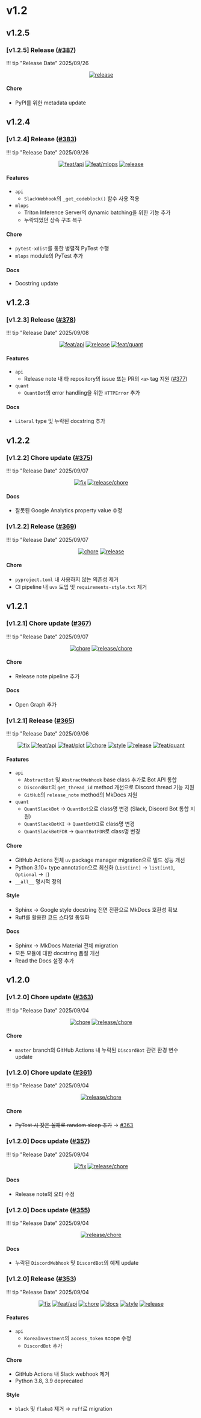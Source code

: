 # v1.2

## v1.2.5

<h3>[v1.2.5] Release (<a href=https://github.com/Zerohertz/zerohertzLib/pull/387>#387</a>)</h3>

!!! tip "Release Date"
    2025/09/26

<p align="center">
<a href="https://github.com/Zerohertz/zerohertzLib/pulls?q=is:pr label:release"><img src="https://img.shields.io/badge/release-00FF00?style=flat-square&logo=github" alt="release"/></a>
</p>


<h4>Chore</h4>

- PyPI를 위한 metadata update

## v1.2.4

<h3>[v1.2.4] Release (<a href=https://github.com/Zerohertz/zerohertzLib/pull/383>#383</a>)</h3>

!!! tip "Release Date"
    2025/09/26

<p align="center">
<a href="https://github.com/Zerohertz/zerohertzLib/pulls?q=is:pr label:feat/api"><img src="https://img.shields.io/badge/feat/api-541B9A?style=flat-square&logo=github" alt="feat/api"/></a>
<a href="https://github.com/Zerohertz/zerohertzLib/pulls?q=is:pr label:feat/mlops"><img src="https://img.shields.io/badge/feat/mlops-EE5D2A?style=flat-square&logo=github" alt="feat/mlops"/></a>
<a href="https://github.com/Zerohertz/zerohertzLib/pulls?q=is:pr label:release"><img src="https://img.shields.io/badge/release-00FF00?style=flat-square&logo=github" alt="release"/></a>
</p>


<h4>Features</h4>

- `api`
    - `SlackWebhook`의 `_get_codeblock()` 함수 사용 적용
- `mlops`
    - Triton Inference Server의 dynamic batching을 위한 기능 추가
    - 누락되었던 상속 구조 복구

<h4>Chore</h4>

- `pytest-xdist`를 통한 병렬적 PyTest 수행
- `mlops` module의 PyTest 추가

<h4>Docs</h4>

- Docstring update

## v1.2.3

<h3>[v1.2.3] Release (<a href=https://github.com/Zerohertz/zerohertzLib/pull/378>#378</a>)</h3>

!!! tip "Release Date"
    2025/09/08

<p align="center">
<a href="https://github.com/Zerohertz/zerohertzLib/pulls?q=is:pr label:feat/api"><img src="https://img.shields.io/badge/feat/api-541B9A?style=flat-square&logo=github" alt="feat/api"/></a>
<a href="https://github.com/Zerohertz/zerohertzLib/pulls?q=is:pr label:release"><img src="https://img.shields.io/badge/release-00FF00?style=flat-square&logo=github" alt="release"/></a>
<a href="https://github.com/Zerohertz/zerohertzLib/pulls?q=is:pr label:feat/quant"><img src="https://img.shields.io/badge/feat/quant-ededed?style=flat-square&logo=github" alt="feat/quant"/></a>
</p>


<h4>Features</h4>

- `api`
    - Release note 내 타 repository의 issue 또는 PR의 `<a>` tag 지원 (<a href="https://github.com/Zerohertz/zerohertzLib/issues/377">#377</a>)
- `quant`
    - `QuantBot`의 error handling을 위한 `HTTPError` 추가

<h4>Docs</h4>

- `Literal` type 및 누락된 docstring 추가

## v1.2.2

<h3>[v1.2.2] Chore update (<a href=https://github.com/Zerohertz/zerohertzLib/pull/375>#375</a>)</h3>

!!! tip "Release Date"
    2025/09/07

<p align="center">
<a href="https://github.com/Zerohertz/zerohertzLib/pulls?q=is:pr label:fix"><img src="https://img.shields.io/badge/fix-d73a4a?style=flat-square&logo=github" alt="fix"/></a>
<a href="https://github.com/Zerohertz/zerohertzLib/pulls?q=is:pr label:release/chore"><img src="https://img.shields.io/badge/release/chore-22FD7F?style=flat-square&logo=github" alt="release/chore"/></a>
</p>


<h4>Docs</h4>

- 잘못된 Google Analytics property value 수정

<h3>[v1.2.2] Release (<a href=https://github.com/Zerohertz/zerohertzLib/pull/369>#369</a>)</h3>

!!! tip "Release Date"
    2025/09/07

<p align="center">
<a href="https://github.com/Zerohertz/zerohertzLib/pulls?q=is:pr label:chore"><img src="https://img.shields.io/badge/chore-fef2c0?style=flat-square&logo=github" alt="chore"/></a>
<a href="https://github.com/Zerohertz/zerohertzLib/pulls?q=is:pr label:release"><img src="https://img.shields.io/badge/release-00FF00?style=flat-square&logo=github" alt="release"/></a>
</p>


<h4>Chore</h4>

- `pyproject.toml` 내 사용하지 않는 의존성 제거
- CI pipeline 내 `uvx` 도입 및 `requirements-style.txt` 제거

## v1.2.1

<h3>[v1.2.1] Chore update (<a href=https://github.com/Zerohertz/zerohertzLib/pull/367>#367</a>)</h3>

!!! tip "Release Date"
    2025/09/07

<p align="center">
<a href="https://github.com/Zerohertz/zerohertzLib/pulls?q=is:pr label:chore"><img src="https://img.shields.io/badge/chore-fef2c0?style=flat-square&logo=github" alt="chore"/></a>
<a href="https://github.com/Zerohertz/zerohertzLib/pulls?q=is:pr label:release/chore"><img src="https://img.shields.io/badge/release/chore-22FD7F?style=flat-square&logo=github" alt="release/chore"/></a>
</p>


<h4>Chore</h4>

- Release note pipeline 추가

<h4>Docs</h4>

- Open Graph 추가


<h3>[v1.2.1] Release (<a href=https://github.com/Zerohertz/zerohertzLib/pull/365>#365</a>)</h3>

!!! tip "Release Date"
    2025/09/06

<p align="center">
<a href="https://github.com/Zerohertz/zerohertzLib/pulls?q=is:pr label:fix"><img src="https://img.shields.io/badge/fix-d73a4a?style=flat-square&logo=github" alt="fix"/></a>
<a href="https://github.com/Zerohertz/zerohertzLib/pulls?q=is:pr label:feat/api"><img src="https://img.shields.io/badge/feat/api-541B9A?style=flat-square&logo=github" alt="feat/api"/></a>
<a href="https://github.com/Zerohertz/zerohertzLib/pulls?q=is:pr label:feat/plot"><img src="https://img.shields.io/badge/feat/plot-968B14?style=flat-square&logo=github" alt="feat/plot"/></a>
<a href="https://github.com/Zerohertz/zerohertzLib/pulls?q=is:pr label:chore"><img src="https://img.shields.io/badge/chore-fef2c0?style=flat-square&logo=github" alt="chore"/></a>
<a href="https://github.com/Zerohertz/zerohertzLib/pulls?q=is:pr label:style"><img src="https://img.shields.io/badge/style-03A17F?style=flat-square&logo=github" alt="style"/></a>
<a href="https://github.com/Zerohertz/zerohertzLib/pulls?q=is:pr label:release"><img src="https://img.shields.io/badge/release-00FF00?style=flat-square&logo=github" alt="release"/></a>
<a href="https://github.com/Zerohertz/zerohertzLib/pulls?q=is:pr label:feat/quant"><img src="https://img.shields.io/badge/feat/quant-ededed?style=flat-square&logo=github" alt="feat/quant"/></a>
</p>


<h4>Features</h4>

- `api`
    - `AbstractBot` 및 `AbstractWebhook` base class 추가로 Bot API 통합
    - `DiscordBot`의 `get_thread_id` method 개선으로 Discord thread 기능 지원
    - `GitHub`의 `release_note` method의 MkDocs 지원
- `quant`
    - `QuantSlackBot` → `QuantBot`으로 class명 변경 (Slack, Discord Bot 통합 지원)
    - `QuantSlackBotKI` → `QuantBotKI`로 class명 변경
    - `QuantSlackBotFDR` → `QuantBotFDR`로 class명 변경

<h4>Chore</h4>

- GitHub Actions 전체 `uv` package manager migration으로 빌드 성능 개선
- Python 3.10+ type annotation으로 최신화 (`List[int]` → `list[int]`, `Optional` → `|`)
- `__all__` 명시적 정의

<h4>Style</h4>

- Sphinx → Google style docstring 전면 전환으로 MkDocs 호환성 확보  
- Ruff를 활용한 코드 스타일 통일화

<h4>Docs</h4>

- Sphinx → MkDocs Material 전체 migration
- 모든 모듈에 대한 docstring 품질 개선 
- Read the Docs 설정 추가

## v1.2.0

<h3>[v1.2.0] Chore update (<a href=https://github.com/Zerohertz/zerohertzLib/pull/363>#363</a>)</h3>

!!! tip "Release Date"
    2025/09/04

<p align="center">
<a href="https://github.com/Zerohertz/zerohertzLib/pulls?q=is:pr label:chore"><img src="https://img.shields.io/badge/chore-fef2c0?style=flat-square&logo=github" alt="chore"/></a>
<a href="https://github.com/Zerohertz/zerohertzLib/pulls?q=is:pr label:release/chore"><img src="https://img.shields.io/badge/release/chore-22FD7F?style=flat-square&logo=github" alt="release/chore"/></a>
</p>


<h4>Chore</h4>

- `master` branch의 GitHub Actions 내 누락된 `DiscordBot` 관련 환경 변수 update

<h3>[v1.2.0] Chore update (<a href=https://github.com/Zerohertz/zerohertzLib/pull/361>#361</a>)</h3>

!!! tip "Release Date"
    2025/09/04

<p align="center">
<a href="https://github.com/Zerohertz/zerohertzLib/pulls?q=is:pr label:release/chore"><img src="https://img.shields.io/badge/release/chore-22FD7F?style=flat-square&logo=github" alt="release/chore"/></a>
</p>


<h4>Chore</h4>

- <s>PyTest 시 잦은 실패로 random sleep 추가</s> → <a href="https://github.com/Zerohertz/zerohertzLib/issues/363">#363</a>

<h3>[v1.2.0] Docs update (<a href=https://github.com/Zerohertz/zerohertzLib/pull/357>#357</a>)</h3>

!!! tip "Release Date"
    2025/09/04

<p align="center">
<a href="https://github.com/Zerohertz/zerohertzLib/pulls?q=is:pr label:fix"><img src="https://img.shields.io/badge/fix-d73a4a?style=flat-square&logo=github" alt="fix"/></a>
<a href="https://github.com/Zerohertz/zerohertzLib/pulls?q=is:pr label:release/chore"><img src="https://img.shields.io/badge/release/chore-22FD7F?style=flat-square&logo=github" alt="release/chore"/></a>
</p>


<h4>Docs</h4>

- Release note의 오타 수정

<h3>[v1.2.0] Docs update (<a href=https://github.com/Zerohertz/zerohertzLib/pull/355>#355</a>)</h3>

!!! tip "Release Date"
    2025/09/04

<p align="center">
<a href="https://github.com/Zerohertz/zerohertzLib/pulls?q=is:pr label:release/chore"><img src="https://img.shields.io/badge/release/chore-22FD7F?style=flat-square&logo=github" alt="release/chore"/></a>
</p>


<h4>Docs</h4>

- 누락된 `DiscordWebhook` 및 `DiscordBot`의 예제 update

<h3>[v1.2.0] Release (<a href=https://github.com/Zerohertz/zerohertzLib/pull/353>#353</a>)</h3>

!!! tip "Release Date"
    2025/09/04

<p align="center">
<a href="https://github.com/Zerohertz/zerohertzLib/pulls?q=is:pr label:fix"><img src="https://img.shields.io/badge/fix-d73a4a?style=flat-square&logo=github" alt="fix"/></a>
<a href="https://github.com/Zerohertz/zerohertzLib/pulls?q=is:pr label:feat/api"><img src="https://img.shields.io/badge/feat/api-541B9A?style=flat-square&logo=github" alt="feat/api"/></a>
<a href="https://github.com/Zerohertz/zerohertzLib/pulls?q=is:pr label:chore"><img src="https://img.shields.io/badge/chore-fef2c0?style=flat-square&logo=github" alt="chore"/></a>
<a href="https://github.com/Zerohertz/zerohertzLib/pulls?q=is:pr label:docs"><img src="https://img.shields.io/badge/docs-E1B40A?style=flat-square&logo=github" alt="docs"/></a>
<a href="https://github.com/Zerohertz/zerohertzLib/pulls?q=is:pr label:style"><img src="https://img.shields.io/badge/style-03A17F?style=flat-square&logo=github" alt="style"/></a>
<a href="https://github.com/Zerohertz/zerohertzLib/pulls?q=is:pr label:release"><img src="https://img.shields.io/badge/release-00FF00?style=flat-square&logo=github" alt="release"/></a>
</p>


<h4>Features</h4>

- `api`
    - `KoreaInvestment`의 `access_token` scope 수정
    - `DiscordBot` 추가

<h4>Chore</h4>

- GitHub Actions 내 Slack webhook 제거
- Python 3.8, 3.9 deprecated

<h4>Style</h4>

- `black` 및 `flake8` 제거 → `ruff`로 migration
